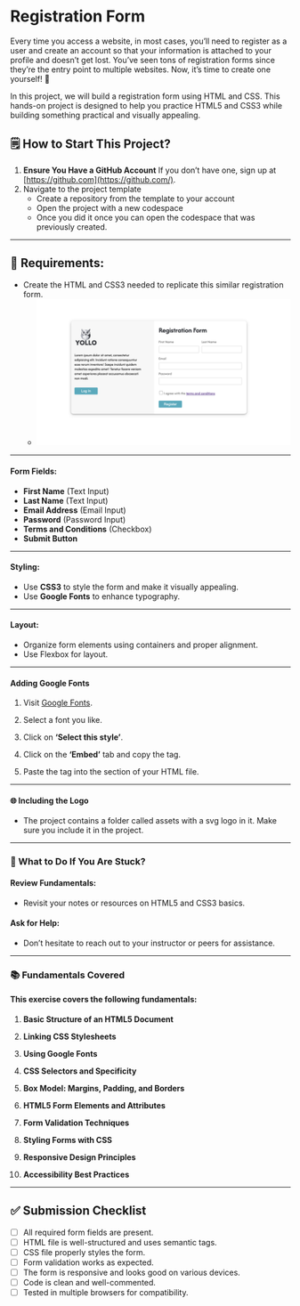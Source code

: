 # Registration Form

Every time you access a website, in most cases, you’ll need to register as a user and create an account so that your information is attached to your profile and doesn’t get lost. You’ve seen tons of registration forms since they’re the entry point to multiple websites. Now, it’s time to create one yourself! 🎉

In this project, we will build a registration form using HTML and CSS. This hands-on project is designed to help you practice HTML5 and CSS3 while building something practical and visually appealing.

🗒️ **How to Start This Project?**
---
1. **Ensure You Have a GitHub Account**
   If you don’t have one, sign up at [https://github.com](https://github.com/).
2. Navigate to the project template
   - Create a repository from the template to your account
   - Open the project with a new codespace
   - Once you did it once you can open the codespace that was previously created.

---

## **📝 Requirements:**

- Create the HTML and CSS3 needed to replicate this similar registration form.
   - [<img src="./assets/registration-form.png" alt="registration-form" width="600">]()

---
#### **Form Fields:**

- **First Name** (Text Input)
- **Last Name** (Text Input)
- **Email Address** (Email Input)
- **Password** (Password Input)
- **Terms and Conditions** (Checkbox)
- **Submit Button**
---
#### **Styling:**

- Use **CSS3** to style the form and make it visually appealing.
- Use **Google Fonts** to enhance typography.
---
#### **Layout:**

- Organize form elements using containers and proper alignment.
- Use Flexbox for layout.
---
#### **Adding Google Fonts**

1.	Visit [Google Fonts](https://fonts.google.com/).

2.	Select a font you like.

3.	Click on **‘Select this style’**.

4.	Click on the **‘Embed’** tab and copy the <link> tag.

5.	Paste the <link> tag into the <head> section of your HTML file.
---
#### **🌐 Including the Logo**

- The project contains a folder called assets with a svg logo in it. Make sure you include it in the project. 
---
### **🤔 What to Do If You Are Stuck?**

#### **Review Fundamentals:**

- Revisit your notes or resources on HTML5 and CSS3 basics.

#### **Ask for Help:**

- Don’t hesitate to reach out to your instructor or peers for assistance.
---
### **📚 Fundamentals Covered**

#### This exercise covers the following fundamentals:

1.	**Basic Structure of an HTML5 Document**

2.	**Linking CSS Stylesheets**

3.	**Using Google Fonts**

4.	**CSS Selectors and Specificity**

5.	**Box Model: Margins, Padding, and Borders**

6.	**HTML5 Form Elements and Attributes**

7.	**Form Validation Techniques**

8.	**Styling Forms with CSS**

9.	**Responsive Design Principles**

10.	**Accessibility Best Practices**
---
## **✅ Submission Checklist**

- [ ]  All required form fields are present.
- [ ]  HTML file is well-structured and uses semantic tags.
- [ ]  CSS file properly styles the form.
- [ ]  Form validation works as expected.
- [ ]  The form is responsive and looks good on various devices.
- [ ]  Code is clean and well-commented.
- [ ]  Tested in multiple browsers for compatibility.